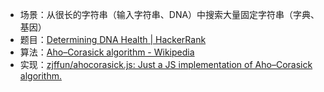 -   场景：从很长的字符串（输入字符串、DNA）中搜索大量固定字符串（字典、基因）
-   题目：[Determining DNA Health | HackerRank](https://www.hackerrank.com/challenges/determining-dna-health/problem)
-   算法：[Aho–Corasick algorithm - Wikipedia](https://en.wikipedia.org/wiki/Aho%E2%80%93Corasick_algorithm)
-   实现：[zjffun/ahocorasick.js: Just a JS implementation of Aho–Corasick algorithm.](https://github.com/zjffun/ahocorasick.js)
